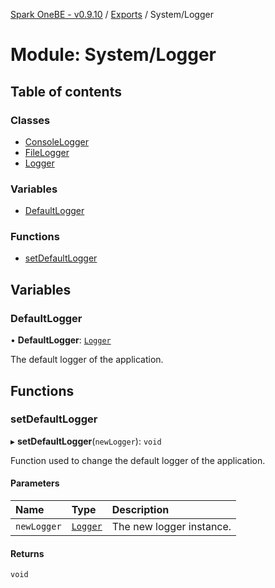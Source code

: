 [Spark OneBE - v0.9.10](../README.md) / [Exports](../modules.md) / System/Logger

# Module: System/Logger

## Table of contents

### Classes

- [ConsoleLogger](../classes/System_Logger.ConsoleLogger.md)
- [FileLogger](../classes/System_Logger.FileLogger.md)
- [Logger](../classes/System_Logger.Logger.md)

### Variables

- [DefaultLogger](System_Logger.md#defaultlogger)

### Functions

- [setDefaultLogger](System_Logger.md#setdefaultlogger)

## Variables

### DefaultLogger

• **DefaultLogger**: [`Logger`](../classes/System_Logger.Logger.md)

The default logger of the application.

## Functions

### setDefaultLogger

▸ **setDefaultLogger**(`newLogger`): `void`

Function used to change the default logger of the application.

#### Parameters

| Name | Type | Description |
| :------ | :------ | :------ |
| `newLogger` | [`Logger`](../classes/System_Logger.Logger.md) | The new logger instance. |

#### Returns

`void`
